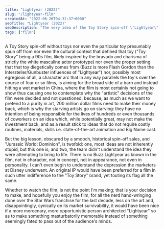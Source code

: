 ```yaml
---
title: "Lightyear (2022)"
slug: "/lightyear-film"
createdAt: "2022-06-26T04:32:37+0000"
seoTitle: "Lightyear (2022)"
seoDescription: "The very idea of the Toy Story spin-off \"Lightyear\" makes no sense."
tags: ["film"]
---
```


A Toy Story spin-off without toys nor even the particular toy presumably spun off from nor even the cultural context that defined that toy ("Toy Story" being a 90s film, likely inspired by the bravado and charisma of strictly the white masculine actor prototype) nor even the proper setting that that toy diegetically comes from (Buzz is more Flash Gordon than the Intersteller/Gunbuster influences of "Lightyear") nor, possibly most egregious of all, a character arc that in any way parallels the toy's over the course of four or so films, is aiming for the broad side of a barn and instead hitting a wet market in China, where the film is most certainly not going to show thus causing one to contemplate why the "artistic" decisions of the film were decided and not questioned, because, as much as we want to pretend to a purity in art, 200 million dollar films need to make their money back, which is why the starving artists go on starving: they have no intention of being responsible for the lives of hundreds or even thousands of coworkers on an idea which, while potentially great, may not make the investment back, and as a result stick to ideas that do not require costly routines, materials, skills i.e. state-of-the-art animation and Big Name cast.

But the big lesson, obscured by a smooch, historical spin-off sales, and  "Jurassic World: Dominion", is twofold: one, most ideas are not inherently stupid, but this one is; and two, the team didn't understand the idea they were attempting to bring to life. There is no Buzz Lightyear as known in the film, not in character, not in concept, not in appearance, not even in personality. I can't even begin to understand the depression the marketers at Disney underwent. An original IP would have been preferred for a film in such utter indifference to the "Toy Story" brand, yet touting its flag all the same.

Whether to watch the film, is not the point I'm making; that is your decision to make, and hopefully you enjoy the film; for all the nerd hand-wringing done over the Star Wars franchise for the last decade, less on the art and, disappointingly, cynically on its market survivability, it would have been nice if a more mercenary, more opportunistic person architected "Lightyear" so as to make something masturbatorily memorable instead of something seemingly fated to pass out of the audience's minds.